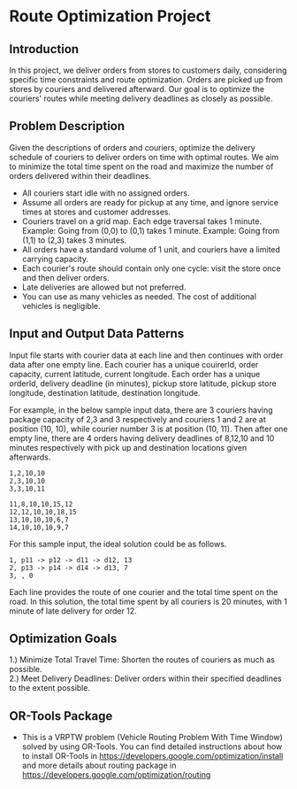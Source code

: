 # Route Optimization Project #


## Introduction

In this project, we deliver orders from stores to customers daily, considering specific time constraints and route optimization. Orders are picked up from stores by couriers and delivered afterward. Our goal is to optimize the couriers' routes while meeting delivery deadlines as closely as possible.

## Problem Description

Given the descriptions of orders and couriers, optimize the delivery schedule of couriers to deliver orders on time with optimal routes. We aim to minimize the total time spent on the road and maximize the number of orders delivered within their deadlines.

* All couriers start idle with no assigned orders.
* Assume all orders are ready for pickup at any time, and ignore service times at stores and customer addresses.
* Couriers travel on a grid map. Each edge traversal takes 1 minute.
  Example: Going from (0,0) to (0,1) takes 1 minute.
  Example: Going from (1,1) to (2,3) takes 3 minutes.
* All orders have a standard volume of 1 unit, and couriers have a limited carrying capacity.
* Each courier's route should contain only one cycle: visit the store once and then deliver orders.
* Late deliveries are allowed but not preferred.
* You can use as many vehicles as needed. The cost of additional vehicles is negligible.

## Input and Output Data Patterns

Input file starts with courier data at each line and then continues with order data after one empty line. 
Each courier has a unique couirerId, order capacity, current latitude, current longitude.
Each order has a unique orderId, delivery deadline (in minutes), pickup store latitude, pickup store longitude, destination latitude, destination longitude. 

For example, in the below sample input data, there are 3 couriers having package capacity of 2,3 and 3 respectively and couriers 1 and 2 are at position (10, 10), while courier number 3 is at position (10, 11). Then after one empty line, there are 4 orders having delivery deadlines of 8,12,10 and 10 minutes respectively with pick up and destination locations given afterwards. 
 
```
1,2,10,10
2,3,10,10
3,3,10,11

11,8,10,10,15,12
12,12,10,10,18,15
13,10,10,10,6,7
14,10,10,10,9,7
```

For this sample input, the ideal solution could be as follows. 

```
1, p11 -> p12 -> d11 -> d12, 13
2, p13 -> p14 -> d14 -> d13, 7
3, , 0
```

Each line provides the route of one courier and the total time spent on the road. In this solution, the total time spent by all couriers is 20 minutes, with 1 minute of late delivery for order 12.

## Optimization Goals

1.) Minimize Total Travel Time: Shorten the routes of couriers as much as possible. <br />
2.) Meet Delivery Deadlines: Deliver orders within their specified deadlines to the extent possible. 


## OR-Tools Package

* This is a VRPTW problem (Vehicle Routing Problem With Time Window) solved by using OR-Tools. You can find detailed instructions about how to install OR-Tools in https://developers.google.com/optimization/install and more details about routing package in https://developers.google.com/optimization/routing

